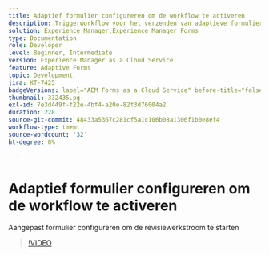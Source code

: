 ```yaml
---
title: Adaptief formulier configureren om de workflow te activeren
description: Triggerworkflow voor het verzenden van adaptieve formulieren.
solution: Experience Manager,Experience Manager Forms
type: Documentation
role: Developer
level: Beginner, Intermediate
version: Experience Manager as a Cloud Service
feature: Adaptive Forms
topic: Development
jira: KT-7425
badgeVersions: label="AEM Forms as a Cloud Service" before-title="false"
thumbnail: 332435.pg
exl-id: 7e3d449f-f22e-4bf4-a20e-82f3d76004a2
duration: 228
source-git-commit: 48433a5367c281cf5a1c106b08a1306f1b0e8ef4
workflow-type: tm+mt
source-wordcount: '32'
ht-degree: 0%

---
```


# Adaptief formulier configureren om de workflow te activeren

Aangepast formulier configureren om de revisiewerkstroom te starten

>[!VIDEO](https://video.tv.adobe.com/v/3424975?quality=12&learn=on&captions=dut)
